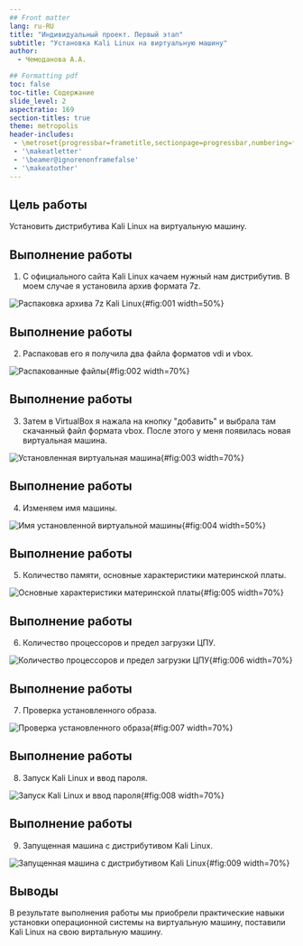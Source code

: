 ```yaml
---
## Front matter
lang: ru-RU
title: "Индивидуальный проект. Первый этап"
subtitle: "Установка Kali Linux на виртуальную машину"
author:
  - Чемоданова А.А.

## Formatting pdf
toc: false
toc-title: Содержание
slide_level: 2
aspectratio: 169
section-titles: true
theme: metropolis
header-includes:
 - \metroset{progressbar=frametitle,sectionpage=progressbar,numbering=fraction}
 - '\makeatletter'
 - '\beamer@ignorenonframefalse'
 - '\makeatother'
---
```


## Цель работы

Установить дистрибутивa Kali Linux на виртуальную машину.

## Выполнение работы

1. С официального сайта Kali Linux качаем нужный нам дистрибутив. В моем случае я установила архив формата 7z.

![Распаковка архива 7z Kali Linux](image/1.png){#fig:001 width=50%}

## Выполнение работы

2.  Распаковав его я получила два файла форматов vdi и vbox. 

![Распакованные файлы](image/2.png){#fig:002 width=70%}

## Выполнение работы

3.  Затем в VirtualBox я нажала на кнопку "добавить" и выбрала там скачанный файл формата vbox. После этого у меня появилась новая виртуальная машина.  

![Установленная виртуальная машина](image/3.png){#fig:003 width=70%}

## Выполнение работы

4. Изменяем имя машины.  

![Имя установленной виртуальной машины](image/4.png){#fig:004 width=50%}

## Выполнение работы

5. Количество памяти, основные характеристики материнской платы.  

![Основные характеристики материнской платы](image/5.png){#fig:005 width=70%}

## Выполнение работы

6. Количество процессоров и предел загрузки ЦПУ. 

![Количество процессоров и предел загрузки ЦПУ](image/6.png){#fig:006 width=70%}

## Выполнение работы

7. Проверка установленного образа.

![Проверка установленного образа](image/7.png){#fig:007 width=70%}

## Выполнение работы

8. Запуск Kali Linux и ввод пароля. 

![Запуск Kali Linux и ввод пароля](image/8.png){#fig:008 width=70%}

## Выполнение работы

9. Запущенная машина с дистрибутивом Kali Linux. 

![Запущенная машина с дистрибутивом Kali Linux](image/9.png){#fig:009 width=70%}

## Выводы

В результате выполнения работы мы приобрели практические навыки установки операционной системы на виртуальную машину, поставили Kali Linux на свою виртальную машину. 

